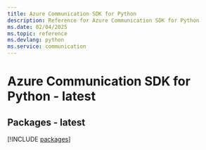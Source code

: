 ```yaml
---
title: Azure Communication SDK for Python
description: Reference for Azure Communication SDK for Python
ms.date: 02/04/2025
ms.topic: reference
ms.devlang: python
ms.service: communication
---
```

# Azure Communication SDK for Python - latest
## Packages - latest
[!INCLUDE [packages](communication-index.md)]